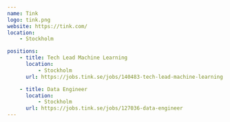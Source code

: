 ```yaml
---
name: Tink
logo: tink.png
website: https://tink.com/
location:
    - Stockholm

positions:
    - title: Tech Lead Machine Learning
      location:
          - Stockholm
      url: https://jobs.tink.se/jobs/140483-tech-lead-machine-learning

    - title: Data Engineer
      location:
          - Stockholm
      url: https://jobs.tink.se/jobs/127036-data-engineer
---
```

